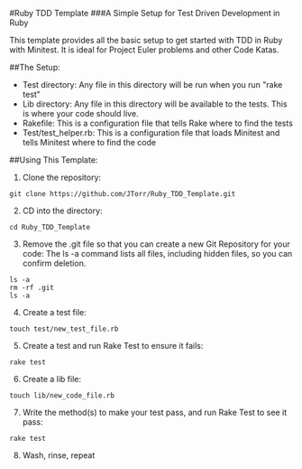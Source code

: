 #Ruby TDD Template
###A Simple Setup for Test Driven Development in Ruby

This template provides all the basic setup to get started with TDD in Ruby with Minitest.
It is ideal for Project Euler problems and other Code Katas.

##The Setup:

* Test directory: Any file in this directory will be run when you run "rake test"
* Lib directory: Any file in this directory will be available to the tests. This is where your code should live.
* Rakefile: This is a configuration file that tells Rake where to find the tests
* Test/test_helper.rb: This is a configuration file that loads Minitest and tells Minitest where to find the code

##Using This Template:
1. Clone the repository:
```
git clone https://github.com/JTorr/Ruby_TDD_Template.git
```
2. CD into the directory:
```
cd Ruby_TDD_Template
```
3. Remove the .git file so that you can create a new Git Repository for your code:
The ls -a command lists all files, including hidden files, so you can confirm deletion.

```
ls -a
rm -rf .git
ls -a
```
4. Create a test file:
```
touch test/new_test_file.rb
```
5. Create a test and run Rake Test to ensure it fails:
```
rake test
```
6. Create a lib file:
```
touch lib/new_code_file.rb
```
7. Write the method(s) to make your test pass, and run Rake Test to see it pass:
```
rake test
```
8. Wash, rinse, repeat
